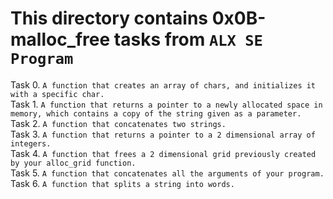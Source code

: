 # This directory contains 0x0B-malloc_free tasks from `ALX SE Program`
Task 0. `A function that creates an array of chars, and initializes it with a specific char.`\
Task 1. `A function that returns a pointer to a newly allocated space in memory, which contains a copy of the string given as a parameter.`\
Task 2. `A function that concatenates two strings.`\
Task 3. `A function that returns a pointer to a 2 dimensional array of integers.`\
Task 4. `A function that frees a 2 dimensional grid previously created by your alloc_grid function.`\
Task 5. `A function that concatenates all the arguments of your program.`\
Task 6. `A function that splits a string into words.`
